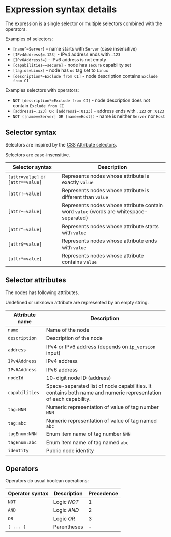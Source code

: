 # Expression syntax details

The expression is a single selector or multiple selectors combined with the operators.

Examples of selectors:
 * `[name^=Server]` - name starts with `Server` (case insensitive)
 * `[IPv4Address$=.123]` - IPv4 address ends with `.123`
 * `[IPv6Address!=]` - IPv6 address is not empty
 * `[capabilities~=secure]` - node has `secure` capability set
 * `[tag:os=Linux]` - node has `os` tag set to `Linux`
 * `[description*=Exclude from CI]` - node description contains `Exclude from CI`

Examples selectors with operators:
 * `NOT [description*=Exclude from CI]` - node description does not contain `Exclude from CI`
 * `[address$=.123] OR [address$=:0123]` - address ends with `.123` or `:0123`
 * `NOT ([name==Server] OR [name==Host])` - name is neither `Server` nor `Host`

## Selector syntax

Selectors are inspired by the [CSS Attribute selectors](https://developer.mozilla.org/en-US/docs/Web/CSS/Attribute_selectors).

Selectors are case-insensitive.

| Selector syntax | Description |
|-|-|
| `[attr=value]` or `[attr==value]` | Represents nodes whose attribute is exactly `value` |
| `[attr!=value]` | Represents nodes whose attribute is different than `value` |
| `[attr~=value]` | Represents nodes whose attribute contain word `value` (words are whitespace-separated) |
| `[attr^=value]` | Represents nodes whose attribute starts with `value` |
| `[attr$=value]` | Represents nodes whose attribute ends with `value` |
| `[attr*=value]` | Represents nodes whose attribute contains `value` |


## Selector attributes

The nodes has following attributes.

Undefined or unknown attribute are represented by an empty string.

| Attribute name | Description |
|-|-|
| `name` | Name of the node |
| `description` | Description of the node |
| `address` | IPv4 or IPv6 address (depends on `ip_version` input) |
| `IPv4Address` | IPv4 address |
| `IPv6Address` | IPv6 address |
| `nodeId` | 10-digit node ID (address) |
| `capabilities` | Space-separated list of node capabilities. It contains both name and numeric representation of each capability. |
| `tag:NNN` | Numeric representation of value of tag number `NNN` |
| `tag:abc` | Numeric representation of value of tag named `abc` |
| `tagEnum:NNN` | Enum item name of tag number `NNN` |
| `tagEnum:abc` | Enum item name of tag named `abc` |
| `identity` | Public node identity |

## Operators

Operators do usual boolean operations:

| Operator syntax | Description | Precedence |
|-|-|-|
| `NOT` | Logic *NOT* | 1 |
| `AND` | Logic *AND* | 2 |
| `OR` | Logic *OR* | 3 |
| `( ... )` | Parentheses | - |
